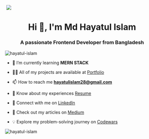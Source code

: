<p>&nbsp;<img align="center" src="https://media.licdn.com/dms/image/v2/D5616AQG8IPl9Fr-pbQ/profile-displaybackgroundimage-shrink_350_1400/profile-displaybackgroundimage-shrink_350_1400/0/1729404338467?e=1747872000&v=beta&t=PEijUYOhVSCrTknIDqJBTPJ55B2ZsGC8NtDF4zK8uWI" /></p>

<h1 align="center">Hi 👋, I'm Md Hayatul Islam</h1>

<h3 align="center">A passionate Frontend Developer from Bangladesh</h3>

<p align="left"> <img src="https://komarev.com/ghpvc/?username=hayatul-islam&label=Profile%20views&color=0e75b6&style=flat" alt="hayatul-islam" /> </p>

- 🌱 I’m currently learning **MERN STACK**

- 👨‍💻 All of my projects are available at [Portfolio](https://hayatul.vercel.app/)

- 📫 How to reach me **hayatulislam28@gmail.com**

- 📄 Know about my experiences [Resume](https://drive.google.com/file/d/1ls2nf4TPup-FmWwZCPkrREDhdJBF5IxQ/view?usp=sharing)

- 💼 Connect with me on [LinkedIn](https://www.linkedin.com/in/hayatul-islam)

- 📝 Check out my articles on [Medium](https://medium.com/@hayatul-islam)
  
- 💡 Explore my problem-solving journey on [Codewars](https://www.codewars.com/users/hayatul-islam)

<p align="left"> <img src="https://github-readme-streak-stats.herokuapp.com/?user=hayatul-islam&theme=dark" alt="hayatul-islam" /> </p>



